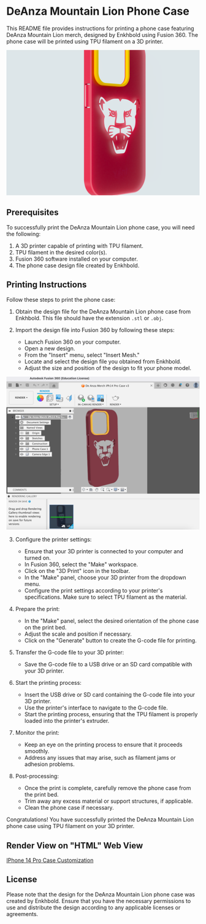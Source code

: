 # DeAnza Mountain Lion Phone Case

This README file provides instructions for printing a phone case featuring DeAnza Mountain Lion merch, designed by Enkhbold using Fusion 360. The phone case will be printed using TPU filament on a 3D printer.


![Phone Case](https://github.com/enkhbold470/De-Anza-iPh14-Pro-Phone-Case/blob/main/Render-images/IPhone_14_Pro_Case_v7_2023-May-16_10-39-07AM-000_CustomizedView5972610770_png.png)


## Prerequisites

To successfully print the DeAnza Mountain Lion phone case, you will need the following:

1. A 3D printer capable of printing with TPU filament.
2. TPU filament in the desired color(s).
3. Fusion 360 software installed on your computer.
4. The phone case design file created by Enkhbold.

## Printing Instructions

Follow these steps to print the phone case:

1. Obtain the design file for the DeAnza Mountain Lion phone case from Enkhbold. This file should have the extension `.stl` or `.obj`.

2. Import the design file into Fusion 360 by following these steps:
   - Launch Fusion 360 on your computer.
   - Open a new design.
   - From the "Insert" menu, select "Insert Mesh."
   - Locate and select the design file you obtained from Enkhbold.
   - Adjust the size and position of the design to fit your phone model.

![Phone Case on Fusion 360](https://github.com/enkhbold470/De-Anza-iPh14-Pro-Phone-Case/blob/main/Render-images/Screen%20Shot%202023-05-16%20at%203.00.12%20AM.png)


3. Configure the printer settings:
   - Ensure that your 3D printer is connected to your computer and turned on.
   - In Fusion 360, select the "Make" workspace.
   - Click on the "3D Print" icon in the toolbar.
   - In the "Make" panel, choose your 3D printer from the dropdown menu.
   - Configure the print settings according to your printer's specifications. Make sure to select TPU filament as the material.

4. Prepare the print:
   - In the "Make" panel, select the desired orientation of the phone case on the print bed.
   - Adjust the scale and position if necessary.
   - Click on the "Generate" button to create the G-code file for printing.

5. Transfer the G-code file to your 3D printer:
   - Save the G-code file to a USB drive or an SD card compatible with your 3D printer.

6. Start the printing process:
   - Insert the USB drive or SD card containing the G-code file into your 3D printer.
   - Use the printer's interface to navigate to the G-code file.
   - Start the printing process, ensuring that the TPU filament is properly loaded into the printer's extruder.

7. Monitor the print:
   - Keep an eye on the printing process to ensure that it proceeds smoothly.
   - Address any issues that may arise, such as filament jams or adhesion problems.

8. Post-processing:
   - Once the print is complete, carefully remove the phone case from the print bed.
   - Trim away any excess material or support structures, if applicable.
   - Clean the phone case if necessary.

Congratulations! You have successfully printed the DeAnza Mountain Lion phone case using TPU filament on your 3D printer.

## Render View on "HTML" Web View

[IPhone 14 Pro Case Customization](Render-images/IPhone%2014%20Pro%20Case%20v7_2023-May-16_10-23-29AM_CustomizedView32656475153_strip.html)


## License

Please note that the design for the DeAnza Mountain Lion phone case was created by Enkhbold. Ensure that you have the necessary permissions to use and distribute the design according to any applicable licenses or agreements.
